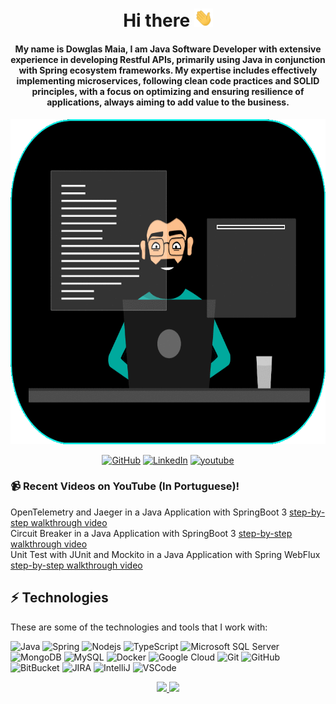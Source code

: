 
<h1 align="center">Hi there <img src="https://github.com/ABSphreak/ABSphreak/blob/master/gifs/Hi.gif?raw=true" width="30px"> </h2>

<h4 align="center">
	My name is Dowglas Maia, I am Java Software Developer with extensive experience in developing Restful APIs, primarily using Java in conjunction with Spring ecosystem frameworks. My expertise includes effectively implementing microservices, following clean code practices and SOLID principles, with a focus on 	optimizing and ensuring resilience of applications, always aiming to add value to the business.
</h4>

<p align="center">
  <img height="520px" src="https://github.com/dowglasmaia/imd-readme/blob/main/dev-imd-readme.gif?raw=true" />

<p align="center">
	<a href="https://github.com/dowglasmaia"><img src="https://img.icons8.com/bubbles/50/000000/github.png" alt="GitHub"/></a>
	<a href="https://www.linkedin.com/in/dowglasmaia/"><img src="https://img.icons8.com/bubbles/50/000000/linkedin.png" alt="LinkedIn"/></a>
	<a href="https://www.youtube.com/channel/UCvTCKNpGU8TTOE7MP4vmjDA"><img src="https://img.icons8.com/bubbles/50/000000/youtube.png" alt="youtube"/></a>
</p>


### 📹 Recent Videos on YouTube (In Portuguese)!
OpenTelemetry and Jaeger in a Java Application with SpringBoot 3 <a href="https://youtu.be/o101JLsEEiY?si=8o7jfxre3m-5vplP" target="_blank">step-by-step walkthrough video</a> <br>
Circuit Breaker in a Java Application with SpringBoot 3 <a href="https://youtu.be/rg2UeYZ08ow?si=uLmmxsL7ZvlOvBtp" target="_blank">step-by-step walkthrough video</a><br>
Unit Test with JUnit and Mockito in a Java Application with Spring WebFlux <a href="https://youtu.be/HmbeHv_nyMs?si=oS7Ky93F6W59Qq59" target="_blank">step-by-step walkthrough video</a><br>


## ⚡ Technologies
These are some of the technologies and tools that I work with:

![Java](https://img.shields.io/badge/-Java-007396?style=flat-square&logo=java)
![Spring](https://img.shields.io/badge/-Spring-6DB33F?style=flat-square&logo=spring&logoColor=white)
![Nodejs](https://img.shields.io/badge/-Nodejs-339933?style=flat-square&logo=Node.js&logoColor=white)
![TypeScript](https://img.shields.io/badge/-TypeScript-007ACC?style=flat-square&logo=typescript&logoColor=white)
![Microsoft SQL Server](https://img.shields.io/badge/-SQL%20Server-CC2927?style=flat-square&logo=microsoft-sql-server&logoColor=white)
![MongoDB](https://img.shields.io/badge/-MongoDB-black?style=flat-square&logo=mongodb)
![MySQL](https://img.shields.io/badge/-MySQL-4479A1?style=flat-square&logo=mysql&logoColor=white)
![Docker](https://img.shields.io/badge/-Docker-2496ED?style=flat-square&logo=docker&logoColor=white)
![Google Cloud](https://img.shields.io/badge/Google%20Cloud-4285F4?style=flat-square&logo=google-cloud&logoColor=white)
![Git](https://img.shields.io/badge/-Git-black?style=flat-square&logo=git)
![GitHub](https://img.shields.io/badge/-GitHub-181717?style=flat-square&logo=github)
![BitBucket](https://img.shields.io/badge/-BitBucket-darkblue?style=flat-square&logo=bitbucket)
![JIRA](https://img.shields.io/badge/-JIRA-0052CC?style=flat-square&logo=jira)
![IntelliJ](https://img.shields.io/badge/-IntelliJ%20IDEA-black?style=flat-square&logo=intellij-idea&logoColor=white)
![VSCode](https://img.shields.io/badge/-VSCode-007ACC?style=flat-square&logo=visual-studio-code&logoColor=white)

<p align="center">
 <a href="https://github.com/ValdirCezar/">
 <img height="137px" src="https://github-readme-stats.vercel.app/api?username=dowglasmaia&hide_title=true&hide_border=true&show_icons=true&include_all_commits=true&count_private=true&line_height=21&text_color=000&icon_color=000&bg_color=0,ea6161,ffc64d,fffc4d,52fa5a&theme=graywhite" />
 <!-- wi*quL3fcV -->
 <img height="137px" src="https://github-readme-stats.vercel.app/api/top-langs/?username=dowglasmaia&hide=html&hide_title=true&hide_border=true&layout=compact&langs_count=7&exclude_repo=comp426,Redventures-Movie-Quotes&text_color=000&icon_color=fff&bg_color=0,52fa5a,4dfcff,c64dff&theme=graywhite" /></a>
 
